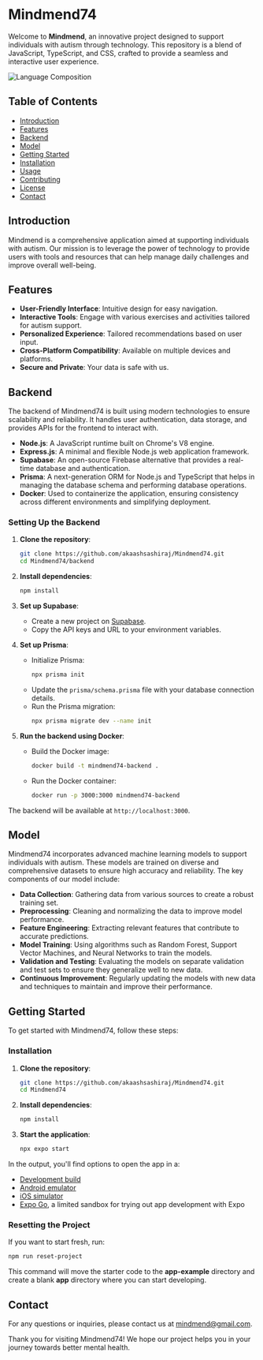 # Mindmend74

Welcome to **Mindmend**, an innovative project designed to support individuals with autism through technology. This repository is a blend of JavaScript, TypeScript, and CSS, crafted to provide a seamless and interactive user experience.

![Language Composition](https://quickchart.io/chart?c=%7B%22type%22%3A%22pie%22%2C%22data%22%3A%7B%22labels%22%3A%5B%22JavaScript%22%2C%22TypeScript%22%2C%22CSS%22%5D%2C%22datasets%22%3A%5B%7B%22data%22%3A%5B57.4%2C42.5%2C0.1%5D%2C%22backgroundColor%22%3A%5B%22%23339933%22%2C%22%234C8C4A%22%2C%22%239ACD32%22%5D%7D%5D%7D%7D)

## Table of Contents

- [Introduction](#introduction)
- [Features](#features)
- [Backend](#backend)
- [Model](#model)
- [Getting Started](#getting-started)
- [Installation](#installation)
- [Usage](#usage)
- [Contributing](#contributing)
- [License](#license)
- [Contact](#contact)

## Introduction

Mindmend is a comprehensive application aimed at supporting individuals with autism. Our mission is to leverage the power of technology to provide users with tools and resources that can help manage daily challenges and improve overall well-being.

## Features

- **User-Friendly Interface**: Intuitive design for easy navigation.
- **Interactive Tools**: Engage with various exercises and activities tailored for autism support.
- **Personalized Experience**: Tailored recommendations based on user input.
- **Cross-Platform Compatibility**: Available on multiple devices and platforms.
- **Secure and Private**: Your data is safe with us.

## Backend

The backend of Mindmend74 is built using modern technologies to ensure scalability and reliability. It handles user authentication, data storage, and provides APIs for the frontend to interact with.

- **Node.js**: A JavaScript runtime built on Chrome's V8 engine.
- **Express.js**: A minimal and flexible Node.js web application framework.
- **Supabase**: An open-source Firebase alternative that provides a real-time database and authentication.
- **Prisma**: A next-generation ORM for Node.js and TypeScript that helps in managing the database schema and performing database operations.
- **Docker**: Used to containerize the application, ensuring consistency across different environments and simplifying deployment.

### Setting Up the Backend

1. **Clone the repository**:
    ```bash
    git clone https://github.com/akaashsashiraj/Mindmend74.git
    cd Mindmend74/backend
    ```

2. **Install dependencies**:
    ```bash
    npm install
    ```

3. **Set up Supabase**:
    - Create a new project on [Supabase](https://supabase.io/).
    - Copy the API keys and URL to your environment variables.

4. **Set up Prisma**:
    - Initialize Prisma:
        ```bash
        npx prisma init
        ```
    - Update the `prisma/schema.prisma` file with your database connection details.
    - Run the Prisma migration:
        ```bash
        npx prisma migrate dev --name init
        ```

5. **Run the backend using Docker**:
    - Build the Docker image:
        ```bash
        docker build -t mindmend74-backend .
        ```
    - Run the Docker container:
        ```bash
        docker run -p 3000:3000 mindmend74-backend
        ```

The backend will be available at `http://localhost:3000`.


## Model

Mindmend74 incorporates advanced machine learning models to support individuals with autism. These models are trained on diverse and comprehensive datasets to ensure high accuracy and reliability. The key components of our model include:

- **Data Collection**: Gathering data from various sources to create a robust training set.
- **Preprocessing**: Cleaning and normalizing the data to improve model performance.
- **Feature Engineering**: Extracting relevant features that contribute to accurate predictions.
- **Model Training**: Using algorithms such as Random Forest, Support Vector Machines, and Neural Networks to train the models.
- **Validation and Testing**: Evaluating the models on separate validation and test sets to ensure they generalize well to new data.
- **Continuous Improvement**: Regularly updating the models with new data and techniques to maintain and improve their performance.


## Getting Started

To get started with Mindmend74, follow these steps:

### Installation

1. **Clone the repository**:
    ```bash
    git clone https://github.com/akaashsashiraj/Mindmend74.git
    cd Mindmend74
    ```

2. **Install dependencies**:
    ```bash
    npm install
    ```

3. **Start the application**:
    ```bash
    npx expo start
    ```

In the output, you'll find options to open the app in a:

- [Development build](https://docs.expo.dev/develop/development-builds/introduction/)
- [Android emulator](https://docs.expo.dev/workflow/android-studio-emulator/)
- [iOS simulator](https://docs.expo.dev/workflow/ios-simulator/)
- [Expo Go](https://expo.dev/go), a limited sandbox for trying out app development with Expo

### Resetting the Project

If you want to start fresh, run:
```bash
npm run reset-project
```
This command will move the starter code to the **app-example** directory and create a blank **app** directory where you can start developing.

## Contact

For any questions or inquiries, please contact us at [mindmend@gmail.com](mailto:mindmend@gmail.com).

Thank you for visiting Mindmend74! We hope our project helps you in your journey towards better mental health.
